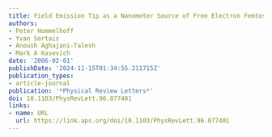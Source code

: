 ```yaml
---
title: Field Emission Tip as a Nanometer Source of Free Electron Femtosecond Pulses
authors:
- Peter Hommelhoff
- Yvan Sortais
- Anoush Aghajani-Talesh
- Mark A Kasevich
date: '2006-02-01'
publishDate: '2024-11-15T01:34:55.211715Z'
publication_types:
- article-journal
publication: '*Physical Review Letters*'
doi: 10.1103/PhysRevLett.96.077401
links:
- name: URL
  url: https://link.aps.org/doi/10.1103/PhysRevLett.96.077401
---
```

